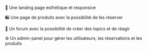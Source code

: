 🎨 Une landing page esthétique et responsive

🛍️ Une page de produits avec la possibilité de les réserver

💬 Un forum avec la possibilité de créer des topics et de réagir

⚙️ Un admin-panel pour gérer les utilisateurs, les réservations et les produits
